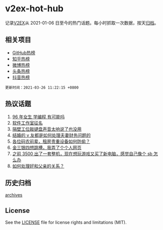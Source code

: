 # v2ex-hot-hub

 记录[V2EX](https://www.v2ex.com/)从 2021-01-06 日至今的热门话题。每小时抓取一次数据，按天[归档](archives)。
 
 ## 相关项目

- [GitHub热榜](https://github.com/snaildev/github-hot-hub)
- [知乎热榜](https://github.com/snaildev/zhihu-hot-hub)
- [微博热榜](https://github.com/snaildev/weibo-hot-hub)
- [头条热榜](https://github.com/snaildev/toutiao-hot-hub)
- [抖音热榜](https://github.com/snaildev/douyin-hot-hub)


 `更新时间：2021-03-26 11:22:15 +0800`

## 热议话题

1. [96 年女生 学编程 有可能吗](https://www.v2ex.com/t/765087)
1. [软件工作室征名](https://www.v2ex.com/t/765071)
1. [隔壁工位敲键盘声音太响说了也没用](https://www.v2ex.com/t/765091)
1. [结婚的 v 友都是如何处理夫妻财务问题的](https://www.v2ex.com/t/764964)
1. [各位码农前辈，租房贵重设备如何防偷？](https://www.v2ex.com/t/765254)
1. [金三银四想跳槽，我弄了个个人网页](https://www.v2ex.com/t/764950)
1. [之前 3500 出了一套整机，现在想玩游戏又买了新电脑，感觉自己像个 sb 怎么办](https://www.v2ex.com/t/765249)
1. [如何处理好和父亲的关系？](https://www.v2ex.com/t/765000)

## 历史归档

[archives](archives)

## License

See the [LICENSE](LICENSE) file for license rights and limitations (MIT).
